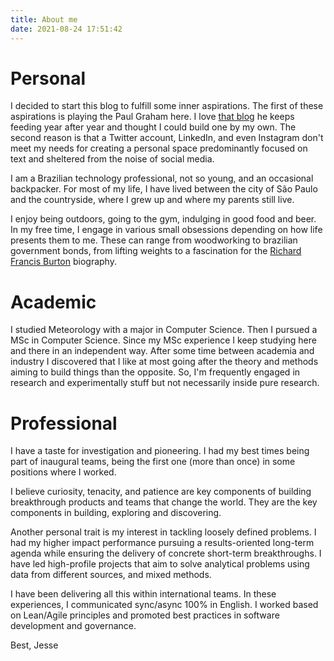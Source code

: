 ```yaml
---
title: About me
date: 2021-08-24 17:51:42
---
```


# Personal 

I decided to start this blog to fulfill some inner aspirations. The first of these aspirations is playing the Paul Graham here. I love [that blog](http://paulgraham.com/) he keeps feeding year after year and thought I could build one by my own. The second reason is that a Twitter account, LinkedIn, and even Instagram don't meet my needs for creating a personal space predominantly focused on text and sheltered from the noise of social media.

I am a Brazilian technology professional, not so young, and an occasional backpacker. For most of my life, I have lived between the city of São Paulo and the countryside, where I grew up and where my parents still live.

I enjoy being outdoors, going to the gym, indulging in good food and beer. In my free time, I engage in various small obsessions depending on how life presents them to me. These can range from woodworking to brazilian government bonds, from lifting weights to a fascination for the [Richard Francis Burton](https://pt.wikipedia.org/wiki/Richard_Francis_Burton) biography.  


# Academic

I studied Meteorology with a major in Computer Science. Then I pursued a MSc in Computer Science. Since my MSc experience I keep studying here and there in an independent way. After some time between academia and industry I discovered that I like at most going after the theory and methods aiming to build things than the opposite. So, I'm frequently engaged in research and experimentally stuff but not necessarily inside pure research. 

# Professional

I have a taste for investigation and pioneering. I had my best times being part of inaugural teams, being the first one (more than once) in some positions where I worked. 

I believe curiosity, tenacity, and patience are key components of building breakthrough products and teams that change the world. They are the key components in building, exploring and discovering.

Another personal trait is my interest in tackling loosely defined problems. I had my higher impact performance pursuing a results-oriented long-term agenda while ensuring the delivery of concrete short-term breakthroughs. I have led high-profile projects that aim to solve analytical problems using data from different sources, and mixed methods.

I have been delivering all this within international teams. In these experiences, I communicated sync/async 100% in English. I worked based on Lean/Agile principles and promoted best practices in software development and governance.


Best, Jesse
